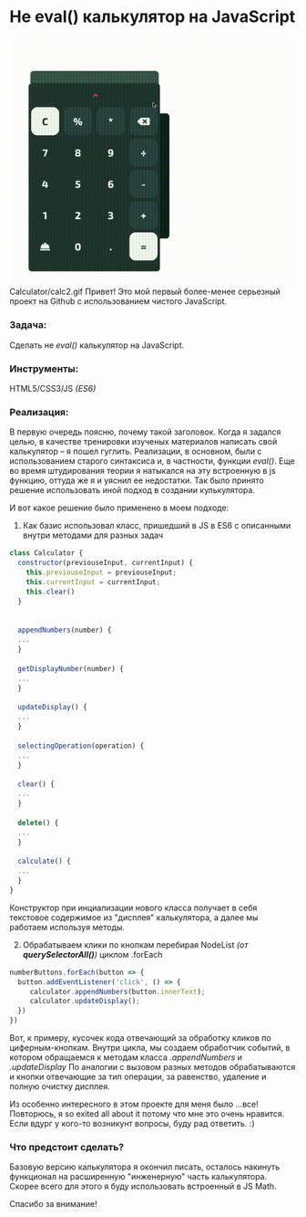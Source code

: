 # Не eval() калькулятор на JavaScript
![Gif презентация](https://github.com/oddman-lab/javascript-basic/blob/master/Calculator/calc2.gif)
Calculator/calc2.gif
Привет! Это мой первый более-менее серьезный проект на Github с использованием чистого JavaScript.
### Задача: 
Сделать не *eval()* калькулятор на JavaScript.
### Инструменты: 
HTML5/CSS3/JS *(ES6)*
### Реализация:
В первую очередь поясню, почему такой заголовок. Когда я задался целью, в качестве тренировки изученых материалов написать свой калькулятор – я пошел гуглить. Реализации, в основном, были с использованием старого синтаксиса и, в частности, функции *eval()*. 
Еще во время штудирования теории я натыкался на эту встроенную в js функцию, оттуда же я и уяснил ее недостатки. Так было принято решение использовать иной подход в создании кулькулятора.

И вот какое решение было применено в моем подходе:
1. Как базис использовал класс, пришедший в JS в ES6 с описанными внутри методами для разных задач
```javascript
class Calculator {
  constructor(previouseInput, currentInput) {
    this.previouseInput = previouseInput;
    this.currentInput = currentInput;
    this.clear()
  }


  appendNumbers(number) {
  ...
  }

  getDisplayNumber(number) {
  ...
  }

  updateDisplay() {
  ...
  }

  selectingOperation(operation) {
  ...
  }

  clear() {
  ...
  }

  delete() {
  ...
  }

  calculate() {
  ...
  }
}
```
Конструктор при инциализации нового класса получает в себя текстовое содержимое из "дисплея" калькулятора, а далее мы работаем используя методы.

2. Обрабатываем клики по кнопкам перебирая NodeList *(от **querySelectorAll()**)* циклом .forEach 
```javascript
numberButtons.forEach(button => {
  button.addEventListener('click', () => {
     calculator.appendNumbers(button.innerText);
     calculator.updateDisplay();
  })
})
```
Вот, к примеру, кусочек кода отвечающий за обработку кликов по циферным-кнопкам. Внутри цикла, мы создаем обработчик событий, в котором обращаемся к методам класса *.appendNumbers* и *.updateDisplay*
По аналогии с вызовом разных методов обрабатываются и кнопки отвечающие за тип операции, за равенство, удаление и полную очистку дисплея.

Из особенно интересного в этом проекте для меня было ...все! Повторюсь, я so exited all about it потому что мне это очень нравится.
Если вдург у кого-то возникунт вопросы, буду рад ответить. :)

### Что предстоит сделать?
Базовую версию калькулятора я окончил писать, осталось накинуть функционал на расширенную "инженерную" часть калькулятора. 
Скорее всего для этого я буду использовать встроенный в JS Math.

Спасибо за внимание!

